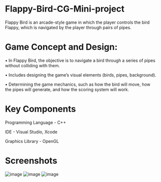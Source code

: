 # Flappy-Bird-CG-Mini-project
Flappy Bird is an arcade-style game in which the player controls the bird Flappy, which is navigated by the player through pairs of pipes.

# Game Concept and Design:

•	In Flappy Bird, the objective is to navigate a bird through a series of pipes without colliding with them.

•	Includes designing the game’s visual elements (birds, pipes, background).

•	Determining the game mechanics, such as how the bird will move, how the pipes will generate, and how the scoring system will work.

# Key Components
Programming Language - C++

IDE - Visual Studio, Xcode

Graphics Library - OpenGL

# Screenshots
![image](https://github.com/Arshnoor-Bajaj/Flappy-Bird-CG-project/assets/95166317/e4f193d7-4946-49a9-99d2-93940cf1aea7)
![image](https://github.com/Arshnoor-Bajaj/Flappy-Bird-CG-project/assets/95166317/c69193a9-5901-4dd8-bc88-58d1ab3b22c5)
![image](https://github.com/Arshnoor-Bajaj/Flappy-Bird-CG-project/assets/95166317/411b2fbb-2f68-4854-a3fe-126069c6b123)

